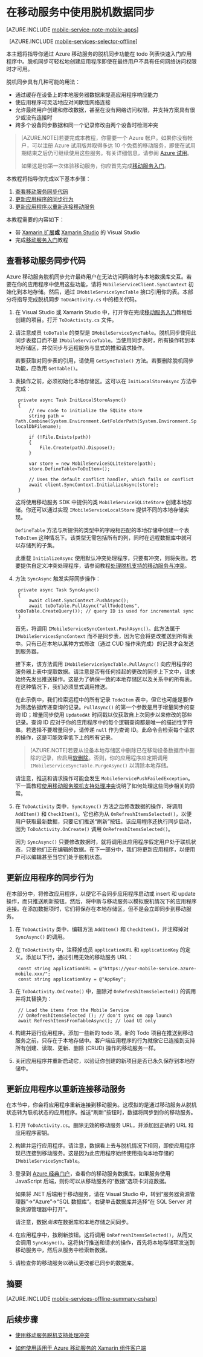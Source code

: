 <properties
	pageTitle="在移动服务中使用脱机数据 (Xamarin Android) | Microsoft Azure"
	description="了解如何使用 Azure 移动服务向 Xamarin.android 应用程序中的缓存和同步离线数据"
	documentationCenter="xamarin"
	authors="lindydonna"
	editor="wesmc"
	manager="dwrede"
	services="mobile-services"/>

<tags
	ms.service="mobile-services"
	ms.date="02/11/2016"
	wacn.date="03/21/2016"/>

#  在移动服务中使用脱机数据同步

[AZURE.INCLUDE [mobile-service-note-mobile-apps](../includes/mobile-services-note-mobile-apps.md)]

&nbsp;
[AZURE.INCLUDE [mobile-services-selector-offline](../includes/mobile-services-selector-offline.md)]

本主题将指导你通过 Azure 移动服务的脱机同步功能在 todo 列表快速入门应用程序中。脱机同步可轻松地创建应用程序即使在最终用户不具有任何网络访问权限时才可用。

脱机同步具有几种可能的用法：

* 通过缓存在设备上的本地服务器数据来提高应用程序响应能力
* 使应用程序可灵活地应对间歇性网络连接
* 允许最终用户创建和修改数据，甚至在没有网络访问权限，并支持方案具有很少或没有连接时
* 跨多个设备同步数据和同一个记录修改由两个设备时检测冲突

>[AZURE.NOTE]若要完成本教程，你需要一个 Azure 帐户。如果你没有帐户，可以注册 Azure 试用版并取得多达 10 个免费的移动服务，即使在试用期结束之后仍可继续使用这些服务。有关详细信息，请参阅 [Azure 试用](/pricing/1rmb-trial)</a>。
>
> 如果这是你第一次体验移动服务，你应首先完成[移动服务入门]。

本教程将指导你完成以下基本步骤：

1. [查看移动服务同步代码]
2. [更新应用程序的同步行为]
3. [更新应用程序以重新连接移动服务]

本教程需要的内容如下：

* 带 [Xamarin 扩展]**或** [Xamarin Studio] 的 Visual Studio 
* 完成[移动服务入门]教程

##  <a name="review-offline"></a>查看移动服务同步代码

Azure 移动服务脱机同步允许最终用户在无法访问网络时与本地数据库交互。若要在你的应用程序中使用这些功能，请将 `MobileServiceClient.SyncContext` 初始化到本地存储。然后，通过 `IMobileServiceSyncTable` 接口引用你的表。本部分将指导完成脱机同步 `ToDoActivity.cs` 中的相关代码。

1. 在 Visual Studio 或 Xamarin Studio 中，打开你在完成[移动服务入门]教程后创建的项目。打开 `ToDoActivity.cs` 文件。

2. 请注意成员 `toDoTable` 的类型是 `IMobileServiceSyncTable`。脱机同步使用此同步表接口而不是 `IMobileServiceTable`。当使用同步表时，所有操作转到本地存储区，并仅同步与远程服务与显式的推和请求操作。

    若要获取对同步表的引用，请使用 `GetSyncTable()` 方法。若要删除脱机同步功能，应改用 `GetTable()`。

3. 表操作之前，必须初始化本地存储区。这可以在 `InitLocalStoreAsync` 方法中完成：

        private async Task InitLocalStoreAsync()
        {
            // new code to initialize the SQLite store
            string path = Path.Combine(System.Environment.GetFolderPath(System.Environment.SpecialFolder.Personal), localDbFilename);

            if (!File.Exists(path))
            {
                File.Create(path).Dispose();
            }

            var store = new MobileServiceSQLiteStore(path);
            store.DefineTable<ToDoItem>();

            // Uses the default conflict handler, which fails on conflict
            await client.SyncContext.InitializeAsync(store);
        }

    这将使用移动服务 SDK 中提供的类 `MobileServiceSQLiteStore` 创建本地存储。你还可以通过实现 `IMobileServiceLocalStore` 提供不同的本地存储实现。

    `DefineTable` 方法与所提供的类型中的字段相匹配的本地存储中创建一个表 `ToDoItem` 这种情况下。该类型无需包括所有的列，同时在远程数据库中就可以存储列的子集。

    此重载 `InitializeAsync` 使用默认冲突处理程序，只要有冲突，则将失败。若要提供自定义冲突处理程序，请参阅教程[处理脱机支持的移动服务与冲突]。

4. 方法 `SyncAsync` 触发实际同步操作：

        private async Task SyncAsync()
        {
            await client.SyncContext.PushAsync();
            await toDoTable.PullAsync("allTodoItems", toDoTable.CreateQuery()); // query ID is used for incremental sync
        }

    首先，将调用 `IMobileServiceSyncContext.PushAsync()`。此方法属于 `IMobileServicesSyncContext` 而不是同步表，因为它会将更改推送到所有表中。只有已在本地以某种方式修改（通过 CUD 操作来完成）的记录才会发送到服务器。

    接下来，该方法调用 `IMobileServiceSyncTable.PullAsync()` 向应用程序的服务器上表中提取数据。请注意是否有任何挂起的更改的同步上下文中，请求始终先发出推送操作。这是为了确保一致的本地存储区以及关系中的所有表。在这种情况下，我们必须显式调用推送。

    在此示例中，我们检索远程中的所有记录 `TodoItem` 表中，但它也可能是要作为筛选依据传递查询的记录。`PullAsync()` 的第一个参数是用于增量同步的查询 ID；增量同步使用 `UpdatedAt` 时间戳以仅获取自上次同步以来修改的那些记录。查询 ID 应对于你的应用程序中的每个逻辑查询都是唯一的描述性字符串。若选择不要增量同步，请传递 `null` 作为查询 ID。此命令会检索每个请求的操作，这是可能效率低下上的所有记录。

    >[AZURE.NOTE]若要从设备本地存储区中删除已在移动设备数据库中删除的记录，应启用[软删除]。否则，你的应用程序应定期调用 `IMobileServiceSyncTable.PurgeAsync()` 以清除本地存储。

    请注意，推送和请求操作可能会发生 `MobileServicePushFailedException`。下一篇教程[使用移动服务脱机支持处理冲突]说明了如何处理这些同步相关的异常。

5. 在 `ToDoActivity` 类中，`SyncAsync()` 方法之后修改数据的操作，将调用 `AddItem()` 和 `CheckItem()`。它也称为从 `OnRefreshItemsSelected()`，以便用户获取最新数据，只要它们推送“刷新”按钮。该应用程序还执行同步启动，因为 `ToDoActivity.OnCreate()` 调用 `OnRefreshItemsSelected()`。

    因为 `SyncAsync()` 只要修改数据时，就将调用此应用程序假定用户处于联机状态，只要他们正在编辑的数据。在下一部分中，我们将更新应用程序，以便用户可以编辑甚至当它们处于脱机状态。

##  <a name="update-sync"></a>更新应用程序的同步行为

在本部分中，将修改应用程序，以便它不会同步应用程序启动或 insert 和 update 操作，而只推送刷新按钮。然后，将中断与移动服务以模拟脱机情况下的应用程序连接。在添加数据项时，它们将保存在本地存储区，但不是会立即同步到移动服务。

1. 在 `ToDoActivity` 类中，编辑方法 `AddItem()` 和 `CheckItem()`，并注释掉对 `SyncAsync()` 的调用。

2. 在 `ToDoActivity` 中，注释掉成员 `applicationURL` 和 `applicationKey` 的定义。添加以下行，通过引用无效的移动服务 URL：

        const string applicationURL = @"https://your-mobile-service.azure-mobile.xxx/";
        const string applicationKey = @"AppKey";

3. 在 `ToDoActivity.OnCreate()` 中，删除对 `OnRefreshItemsSelected()` 的调用并将其替换为：

        // Load the items from the Mobile Service
        // OnRefreshItemsSelected (); // don't sync on app launch
        await RefreshItemsFromTableAsync(); // load UI only

4. 构建并运行应用程序。添加一些新的 todo 项。新的 Todo 项目在推送到移动服务之前，只存在于本地存储中。客户端应用程序的行为就像它已连接到支持所有创建、读取、更新、删除 (CRUD) 操作的移动服务一样。

5. 关闭应用程序并重新启动它，以验证你创建的新项目是否已永久保存到本地存储中。

##  <a name="update-online-app"></a>更新应用程序以重新连接移动服务

在本节中，你会将应用程序重新连接到移动服务。这模拟的是通过移动服务从脱机状态转为联机状态的应用程序。推送“刷新”按钮时，数据将同步到你的移动服务。

1. 打开 `ToDoActivity.cs`。删除无效的移动服务 URL，并添加回正确的 URL 和应用程序密钥。

2. 构建并运行应用程序。请注意，数据看上去与脱机情况下相同，即使应用程序现已连接到移动服务。这是因为此应用程序始终使用指向本地存储的 `IMobileServiceSyncTable`。

3. 登录到 [Azure 经典门户]，查看你的移动服务数据库。如果服务使用 JavaScript 后端，则你可以从移动服务的“数据”选项卡浏览数据。

    如果将 .NET 后端用于移动服务，请在 Visual Studio 中，转到“服务器资源管理器”->“Azure”->“SQL 数据库”。右键单击数据库并选择“在 SQL Server 对象资源管理器中打开”。

    请注意，数据*尚未*在数据库和本地存储之间同步。

4. 在应用程序中，按刷新按钮。这将调用 `OnRefreshItemsSelected()`，从而又会调用 `SyncAsync()`。这将执行推送和请求的操作，首先将本地存储项发送到移动服务中，然后从服务中检索新数据。

5. 请检查你的移动服务以确认更改都已同步的数据库。

## 摘要

[AZURE.INCLUDE [mobile-services-offline-summary-csharp](../includes/mobile-services-offline-summary-csharp.md)]

##  后续步骤

* [使用移动服务脱机支持处理冲突]

* [如何使用适用于 Azure 移动服务的 Xamarin 组件客户端]

<!-- Anchors. -->
[查看移动服务同步代码]: #review-offline
[更新应用程序的同步行为]: #update-sync
[更新应用程序以重新连接移动服务]: #update-online-app

<!-- Images -->


<!-- URLs. -->
[使用移动服务脱机支持处理冲突]: /documentation/articles/mobile-services-windows-store-dotnet-handling-conflicts-offline-data
[处理脱机支持的移动服务与冲突]: /documentation/articles/mobile-services-windows-store-dotnet-handling-conflicts-offline-data
[移动服务入门]: /documentation/articles/partner-xamarin-mobile-services-android-get-started
[如何使用适用于 Azure 移动服务的 Xamarin 组件客户端]: /documentation/articles/partner-xamarin-mobile-services-how-to-use-client-library
[软删除]: /documentation/articles/mobile-services-using-soft-delete
[Mobile Services SDK Nuget]: http://www.nuget.org/packages/WindowsAzure.MobileServices/1.3.0
[SQLite store nuget]: http://www.nuget.org/packages/WindowsAzure.MobileServices.SQLiteStore/1.0.0
[Xamarin Studio]: http://xamarin.com/download
[Xamarin 扩展]: http://xamarin.com/visual-studio
[NuGet Addin for Xamarin]: https://github.com/mrward/monodevelop-nuget-addin
[Azure 经典门户]: https://manage.windowsazure.cn

<!---HONumber=Mooncake_0118_2016-->